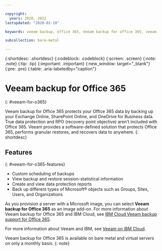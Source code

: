 ```yaml
---

copyright:
  years: 2020, 2022
lastupdated: "2020-02-10"

keywords: veeam backup, office 365, Veeam backup for office 365, veeam

subcollection: bare-metal

---
```


{:shortdesc: .shortdesc}
{:codeblock: .codeblock}
{:screen: .screen}
{:note: .note}
{:tip: .tip}
{:important: .important}
{:new_window: target="_blank"}
{:pre: .pre}
{:table: .aria-labeledby="caption"}

# Veeam backup for Office 365 
{: #veeam-for-o365}

Veeam backup for Office 365 protects your Office 365 data by backing up your Exchange Online, SharePoint Online, and OneDrive for Business data. True data protection and RPO (recovery point objective) aren't included with Office 365. Veeam provides a software-defined solution that protects Office 365, performs granular restores, and recovers data to anywhere.
{: shortdesc}

## Features
{: #veeam-for-o365-features}

* Custom scheduling of backups
* View backup and restore session-statistical information
* Create and view data protection reports
* Back up different types of Microsoft&reg; objects such as Groups, Sites, Users, and Organizations

As you provision a server with a Microsoft image, you can select **Veeam backup for Office 365** as an image add-on. 
For more information about Veeam backup for Office 365 and IBM Cloud, see [IBM Cloud Veeam backup support for Office 365](https://www.ibm.com/cloud/blog/ibm-cloud-announces-new-veeam-backup-support-for-microsoft-office-365).

For more information about Veeam and IBM, see [Veeam on IBM Cloud](https://www.ibm.com/cloud/veeam).

Veeam backup for Office 365 is available on bare metal and virtual servers on only a monthly basis. 
{: note}

